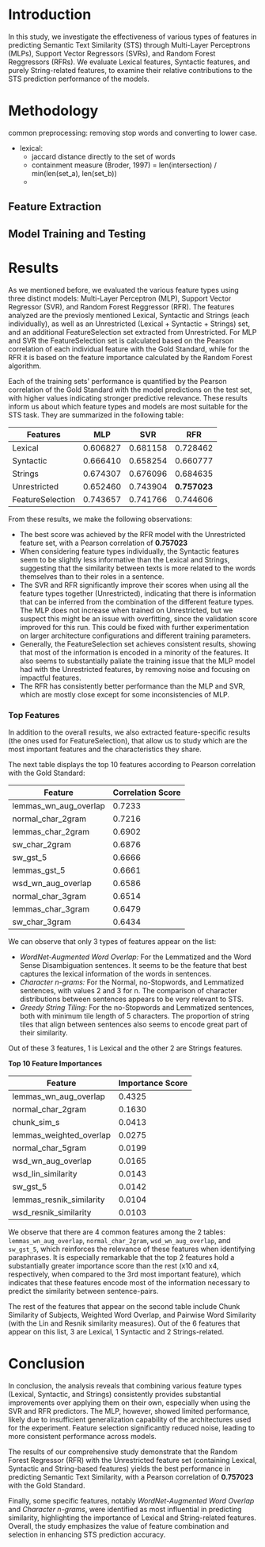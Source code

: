 # Introduction
In this study, we investigate the effectiveness of various types of features in predicting Semantic Text Similarity (STS) through Multi-Layer Perceptrons (MLPs), Support Vector Regressors (SVRs), and Random Forest Reggressors (RFRs). We evaluate Lexical features, Syntactic features, and purely String-related features, to examine their relative contributions to the STS prediction performance of the models.

# Methodology 
common preprocessing: removing stop words and converting to lower case. 
- lexical: 
    * jaccard distance directly to the set of words
    * containment measure (Broder, 1997) = len(intersection) / min(len(set_a), len(set_b))
    * 

## Feature Extraction

## Model Training and Testing

# Results
As we mentioned before, we evaluated the various feature types using three distinct models: Multi-Layer Perceptron (MLP), Support Vector Regressor (SVR), and Random Forest Reggressor (RFR). The features analyzed are the previosly mentioned Lexical, Syntactic and Strings (each individually), as well as an Unrestricted (Lexical + Syntactic + Strings) set, and an additional FeatureSelection set extracted from Unrestricted. For MLP and SVR the FeatureSelection set is calculated based on the Pearson correlation of each individual feature with the Gold Standard, while for the RFR it is based on the feature importance calculated by the Random Forest algorithm.

Each of the training sets' performance is quantified by the Pearson correlation of the Gold Standard with the model predictions on the test set, with higher values indicating stronger predictive relevance. These results inform us about which feature types and models are most suitable for the STS task. They are summarized in the following table:

| Features           | MLP         | SVR         | RFR         |
|--------------------|-------------|-------------|-------------|
| Lexical            | 0.606827    | 0.681158    | 0.728462    |
| Syntactic          | 0.666410    | 0.658254    | 0.660777    |
| Strings            | 0.674307    | 0.676096    | 0.684635    |
| Unrestricted       | 0.652460    | 0.743904    | **0.757023**|
| FeatureSelection   | 0.743657    | 0.741766    | 0.744606    |

From these results, we make the following observations:
- The best score was achieved by the RFR model with the Unrestricted feature set, with a Pearson correlation of **0.757023**
- When considering feature types individually, the Syntactic features seem to be slightly less informative than the Lexical and Strings, suggesting that the similarity between texts is more related to the words themselves than to their roles in a sentence.
- The SVR and RFR significantly improve their scores when using all the feature types together (Unrestricted), indicating that there is information that can be inferred from the combination of the different feature types. The MLP does not increase when trained on Unrestricted, but we suspect this might be an issue with overfitting, since the validation score improved for this run. This could be fixed with further experimentation on larger architecture configurations and different training parameters.
- Generally, the FeatureSelection set achieves consistent results, showing that most of the information is encoded in a minority of the features. It also seems to substantially paliate the training issue that the MLP model had with the Unrestricted features, by removing noise and focusing on impactful features.
- The RFR has consistently better performance than the MLP and SVR, which are mostly close except for some inconsistencies of MLP. 

### Top Features
In addition to the overall results, we also extracted feature-specific results (the ones used for FeatureSelection), that allow us to study which are the most important features and the characteristics they share.

The next table displays the top 10 features according to Pearson correlation with the Gold Standard:

| Feature                | Correlation Score |
|------------------------|-------------------|
| lemmas_wn_aug_overlap  | 0.7233           |
| normal_char_2gram      | 0.7216           |
| lemmas_char_2gram      | 0.6902           |
| sw_char_2gram          | 0.6876           |
| sw_gst_5               | 0.6666           |
| lemmas_gst_5           | 0.6661           |
| wsd_wn_aug_overlap     | 0.6586           |
| normal_char_3gram      | 0.6514           |
| lemmas_char_3gram      | 0.6479           |
| sw_char_3gram          | 0.6434           |

We can observe that only 3 types of features appear on the list:
- *WordNet-Augmented Word Overlap:* For the Lemmatized and the Word Sense Disambiguation sentences. It seems to be the feature that best captures the lexical information of the words in sentences.
- *Character n-grams:* For the Normal, no-Stopwords, and Lemmatized sentences, with values 2 and 3 for n. The comparison of character distributions between sentences appears to be very relevant to STS.
- *Greedy String Tiling:* For the no-Stopwords and Lemmatized sentences, both with minimum tile length of 5 characters. The proportion of string tiles that align between sentences also seems to encode great part of their similarity.

Out of these 3 features, 1 is Lexical and the other 2 are Strings features.

**Top 10 Feature Importances**

| Feature                | Importance Score |
|------------------------|------------------|
| lemmas_wn_aug_overlap  | 0.4325          |
| normal_char_2gram      | 0.1630          |
| chunk_sim_s            | 0.0413          |
| lemmas_weighted_overlap| 0.0275          |
| normal_char_5gram      | 0.0199          |
| wsd_wn_aug_overlap     | 0.0165          |
| wsd_lin_similarity     | 0.0143          |
| sw_gst_5               | 0.0142          |
| lemmas_resnik_similarity| 0.0104         |
| wsd_resnik_similarity  | 0.0103          |

We observe that there are 4 common features among the 2 tables: ``lemmas_wn_aug_overlap``, ``normal_char_2gram``, ``wsd_wn_aug_overlap``, and ``sw_gst_5``, which reinforces the relevance of these features when identifying paraphrases. It is especially remarkable that the top 2 features hold a substantially greater importance score than the rest (x10 and x4, respectively, when compared to the 3rd most important feature), which indicates that these features encode most of the information necessary to predict the similarity between sentence-pairs.

The rest of the features that appear on the second table include Chunk Similarity of Subjects, Weighted Word Overlap, and Pairwise Word Similarity (with the Lin and Resnik similarity measures). Out of the 6 features that appear on this list, 3 are Lexical, 1 Syntactic and 2 Strings-related.

# Conclusion
In conclusion, the analysis reveals that combining various feature types (Lexical, Syntactic, and Strings) consistently provides substantial improvements over applying them on their own, especially when using the SVR and RFR predictors. The MLP, however, showed limited performance, likely due to insufficient generalization capability of the architectures used for the experiment. Feature selection significantly reduced noise, leading to more consistent performance across models.

The results of our comprehensive study demonstrate that the Random Forest Regressor (RFR) with the Unrestricted feature set (containing Lexical, Syntactic and String-based features) yields the best performance in predicting Semantic Text Similarity, with a Pearson correlation of **0.757023** with the Gold Standard.

Finally, some specific features, notably *WordNet-Augmented Word Overlap* and *Character n-grams*, were identified as most influential in predicting similarity, highlighting the importance of Lexical and String-related features. Overall, the study emphasizes the value of feature combination and selection in enhancing STS prediction accuracy.